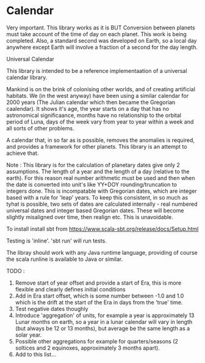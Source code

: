 # Calendar

Very important. This library works as it is BUT Conversion between planets must take account of the time of day on each planet. This work is being completed. Also, a standard second was developed on Earth, so a local day anywhere except Earth will involve a fraction of a second for the day length. 

Universal Calendar

This library is intended to be a reference implementaation of a universal calendar library.

Mankind is on the brink of colonising other worlds, and of creating artificial habitats. We (in the west anyway) have been using a similar calendar for 2000 years (The Julian calendar which then became the Gregorian caalendar). It shows it's age, the year starts on a day that has no astronomical significaance, months have no relationship to the orbital period of Luna, days of the week vary from year to year within a week and all sorts of other problems.

A calendar that, in so far as is possible, removes the anomalies is required, and provides a framework for other planets. This library is an attempt to achieve that.

Note : This library is for the calculation of planetary dates give only 2 assumptions. The length of a year and the length of a day (relative to the earth). For this reason real number arithmetic must be used and then when the date is converted into unit's like YY+DOY rounding/truncation to integers done. This is incompatable with Gregorian dates, which are integer based with a rule for 'leap' years. To keep this consistent, in so much as tyhat is possible, two sets of dates are calculated internally - real numbered universal dates and integer based Gregorian dates. These will become slightly misaligned over time, then realign etc. This is unavoidable.

To install install sbt from https://www.scala-sbt.org/release/docs/Setup.html

Testing is 'inline'. 'sbt run' will run tests.

The libray should work with any Java runtime language, providing of course the scala runline is available to Java or similar.

TODO :

1. Remove start of year offset and provide a start of Era, this is more flexible and clearly defines initial conditions
2. Add in Era start offset, which is some number between -1.0 and 1.0 which is the drift at the start of the Era in days from the 'true' time.
3. Test negative dates thoughly
4. Introduce 'aggregation' of units, for example a year is approximately 13 Lunar months on earth, so a year in a lunar calendar will vary in length (but always be 12 or 13 months), but average be the same length as a solar year.
5. Possible other aggregations for example for quarters/seasons (2 soltices and 2 equinoxes, approximately 3 months apart).
6. Add to this list...
